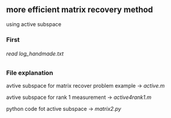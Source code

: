 ## more efficient matrix recovery method
using active subspace


### First
###### read log_handmade.txt



### File explanation
avtive subspace for matrix recover problem example -> *active.m*

avtive subspace for rank 1 measurement -> *active4rank1.m*

python code fot active subspace -> *matrix2.py*
